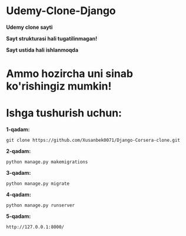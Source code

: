 # Udemy-Clone-Django

**Udemy clone sayti**

**Sayt strukturasi hali tugatilinmagan!**

**Sayt ustida hali ishlanmoqda**

# Ammo hozircha uni sinab ko'rishingiz mumkin!

# Ishga tushurish uchun:

**1-qadam:**
```
git clone https://github.com/Xusanbek0071/Django-Corsera-clone.git
```

**2-qadam:**
```
python manage.py makemigrations
```

**3-qadam:**
```
python manage.py migrate
```

**4-qadam:**
```
python manage.py runserver
```

**5-qadam:**
```
http://127.0.0.1:8000/
```

